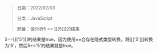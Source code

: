 > 日期：2022/02/03
>
> 分类：JavaScript
>
> 题目：请分析5 == [[[5]]]的结果

5==[[['5']]]的结果是true，因为使用==会存在隐式类型转换，将[[['5']]]转换为'5'，然后5=='5'的结果就是true。

